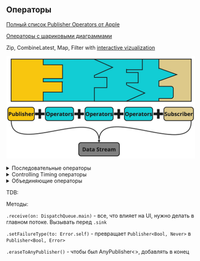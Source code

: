 ## Операторы

[Полный список Publisher Operators от Apple](https://developer.apple.com/documentation/combine/publishers-merge-publisher-operators)

[Операторы с шариковыми диаграммами](https://tanaschita.com/20221121-cheatsheet-combine-operators/)

Zip, CombineLatest, Map, Filter with [interactive vizualization](https://rxmarbles.com/#combineLatest)

![](https://github.com/eldaroid/pictures/blob/master/iOSWiki/Swift/Combine.jpg?raw=true)


<details><summary>Последовательные операторы</summary>
<p>

* .first, .first(where:)
* .last, .last(where:)
* .output(at:), .output(in:)
* .count
* .contains, .contains(where:)
* .allSatisfy
* .reduce

</p>
</details>

<details><summary>Controlling Timing операторы</summary>
<p>

* delay - 
* debounce - операция фильтрации. При получении значения делается пауза в заданный интервал времени и отправляется последнее и __**единственное**__ значение. Если в заданный интервал приходит новое значение, то отсчет паузы возобновляется
![](https://github.com/eldaroid/pictures/blob/master/iOSWiki/Swift/debounce.jpeg?raw=true)
![](https://github.com/eldaroid/pictures/blob/master/iOSWiki/Swift/debounce2.jpeg?raw=true)
    > Пример: Панель поиска, где пользователи могут вводить поисковые запросы. Если пользователь продолжает печатать в течение n периода, период ожидания возобновляется, гарантируя, что вызов API будет выполнен только после небольшой паузы в наборе текста.
* throttle - операция фильтрации. Cобирает несколько результатов с течением времени и отправляет один результат, но делает это с фиксированными временными окнами
![](https://github.com/eldaroid/pictures/blob/master/iOSWiki/Swift/throttle.jpeg?raw=true)
![](https://github.com/eldaroid/pictures/blob/master/iOSWiki/Swift/throttle2.jpeg?raw=true)
    > Пример: Ккнопка, которую пользователи могут нажимать, вы хотите обрабатывать нажатия, но не допускать случайных множественных нажатий в быстрой последовательности. `throttle` гарантирует, что событие нажатия кнопки обрабатывается только один раз каждые 500 миллисекунд, независимо от того, сколько раз была нажата кнопка.
    
* measure interval -

</p>
</details>

<details><summary>Объединяющие операторы</summary>
<p>

* .prepend
* .append
* .switchToLatest
* .merge(with:)
* .combineLatest
* .zip

</p>
</details>



TDB: 

Методы: 

`.receive(on: DispatchQueue.main)` - все, что влияет на UI, нужно делать в главном потоке. Вызывать перед `.sink`

`.setFailureType(to: Error.self)` - превращает `Publisher<Bool, Never>` в `Publisher<Bool, Error>`

`.eraseToAnyPublisher()` - чтобы был AnyPublisher<>, добавлять в конец